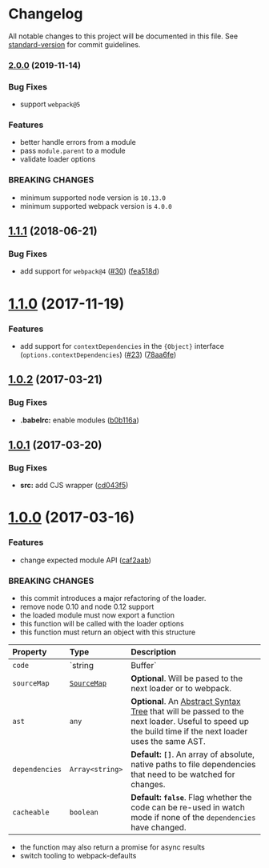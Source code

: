 # Changelog

All notable changes to this project will be documented in this file. See [standard-version](https://github.com/conventional-changelog/standard-version) for commit guidelines.

### [2.0.0](https://github.com/webpack-contrib/val-loader-loader/compare/v1.1.1...v2.0.0) (2019-11-14)


### Bug Fixes

* support `webpack@5`


### Features

* better handle errors from a module
* pass `module.parent` to a module
* validate loader options


### BREAKING CHANGES

* minimum supported node version is `10.13.0`
* minimum supported webpack version is `4.0.0`



<a name="1.1.1"></a>
## [1.1.1](https://github.com/webpack-contrib/val-loader/compare/v1.1.0...v1.1.1) (2018-06-21)


### Bug Fixes

* add support for `webpack@4` ([#30](https://github.com/webpack-contrib/val-loader/issues/30)) ([fea518d](https://github.com/webpack-contrib/val-loader/commit/fea518d))



<a name="1.1.0"></a>
# [1.1.0](https://github.com/webpack-contrib/val-loader/compare/v1.0.2...v1.1.0) (2017-11-19)


### Features

* add support for `contextDependencies` in the `{Object}` interface (`options.contextDependencies`) ([#23](https://github.com/webpack-contrib/val-loader/issues/23)) ([78aa6fe](https://github.com/webpack-contrib/val-loader/commit/78aa6fe))



<a name="1.0.2"></a>
## [1.0.2](https://github.com/webpack-contrib/val-loader/compare/v1.0.1...v1.0.2) (2017-03-21)


### Bug Fixes

* **.babelrc:** enable modules ([b0b116a](https://github.com/webpack-contrib/val-loader/commit/b0b116a))



<a name="1.0.1"></a>
## [1.0.1](https://github.com/webpack-contrib/val-loader/compare/v1.0.0...v1.0.1) (2017-03-20)


### Bug Fixes

* **src:** add CJS wrapper ([cd043f5](https://github.com/webpack-contrib/val-loader/commit/cd043f5))



<a name="1.0.0"></a>
# [1.0.0](https://github.com/webpack-contrib/val-loader/compare/v0.5.1...v1.0.0) (2017-03-16)


### Features

* change expected module API ([caf2aab](https://github.com/webpack-contrib/val-loader/commit/caf2aab))


### BREAKING CHANGES

* this commit introduces a major refactoring of the loader.
* remove node 0.10 and node 0.12 support
* the loaded module must now export a function
* this function will be called with the loader options
* this function must return an object with this structure

Property | Type | Description
:--------|:-----|:-----------
`code`   | `string|Buffer` | **Required**. The code that is passed to the next loader or to webpack.
`sourceMap` | [`SourceMap`](https://docs.google.com/document/d/1U1RGAehQwRypUTovF1KRlpiOFze0b-_2gc6fAH0KY0k/edit) | **Optional**. Will be pased to the next loader or to webpack.
`ast` | `any` | **Optional**. An [Abstract Syntax Tree](https://en.wikipedia.org/wiki/Abstract_syntax_tree) that will be passed to the next loader. Useful to speed up the build time if the next loader uses the same AST.
`dependencies` | `Array<string>` | **Default: `[]`**. An array of absolute, native paths to file dependencies that need to be watched for changes.
`cacheable` | `boolean` | **Default: `false`**. Flag whether the code can be re-used in watch mode if none of the `dependencies` have changed.

* the function may also return a promise for async results
* switch tooling to webpack-defaults
